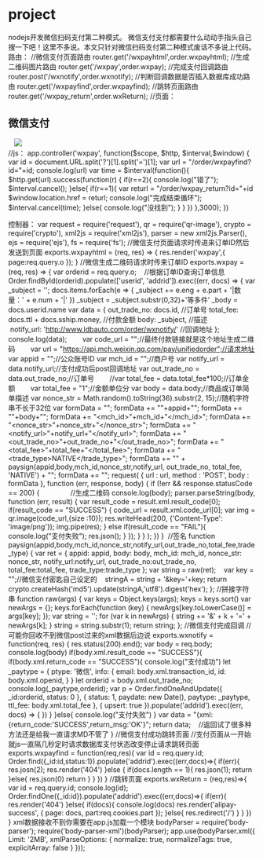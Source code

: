 # project
nodejs开发微信扫码支付第二种模式。
微信支付支付都需要什么动动手指头自己搜一下吧！这里不多说。本文只针对微信扫码支付第二种模式废话不多说上代码。
路由：
//微信支付页面路由
router.get('/wxpayhtml',order.wxpayhtml);
//生成二维码图片路由
router.get('/wxpay',order.wxpay);
//完成支付回调路由
router.post('/wxnotify',order.wxnotify);
//判断回调数据是否插入数据库成功路由
router.get('/wxpayfind',order.wxpayfind);
//跳转页面路由
router.get('/wxpay_return',order.wxReturn);
//页面：
<div ng-controller="wxpay">
    <h2>微信支付</h2>
    <img src='请求你的生成二维码路由传一个id:<%-page%>'>
</div>
//js：
app.controller('wxpay', function($scope, $http, $interval,$window) {
     var id = document.URL.split('?')[1].split('=')[1];
     var url = "/order/wxpayfind?id="+id;
     console.log(url)
     var time = $interval(function(){
         $http.get(url).success(function(r) {
             if(r==2){
                 console.log("错了");
                 $interval.cancel();
             }else{
                 if(r==1){
                     var returl = "/order/wxpay_return?id="+id
                     $window.location.href = returl;
                     console.log("完成结束循环");
                     $interval.cancel(time);
                 }else{
                     console.log("没找到");
                 }
             }
         })
     },3000);
})

控制器：
var request = require('request'),
qr = require('qr-image'),
crypto = require('crypto'),
xml2js = require('xml2js'),
parser = new xml2js.Parser(),
ejs = require('ejs'),
fs = require('fs');
 //微信支付页面请求时传进来订单ID然后发送到页面
exports.wxpayhtml = (req, res) => {
    res.render('wxpay',{
        page:req.query.o
    });
}
//微信生成二维码请求时传来订单ID
exports.wxpay = (req, res) => {
    var orderid = req.query.o;
    //根据订单ID查询订单信息
    Order.findById(orderid).populate(['userid', 'addrid']).exec((err, docs) => {
        var _subject = '';
        docs.items.forEach(e => {
           _subject += e.eng + e.part + '|数量：' + e.num + '|'
        })
        _subject = _subject.substr(0,32)+'等多件'
        _body = docs.userid.name
        var data = {
            out_trade_no: docs.id, //订单号
            total_fee: docs.ttl + docs.sship.money, //付款金额
            body: _subject, //描述
            notify_url: 'http://www.ldbauto.com/order/wxnotify/' //回调地址
        };
        console.log(data);
        var code_url = "";//最终付款链接就是这个地址生成二维码
        var url = "https://api.mch.weixin.qq.com/pay/unifiedorder";//请求地址
        var appid = "";//公众账号ID
        var mch_id = "";//商户号
        var notify_url = data.notify_url;//支付成功后post回调地址
        var out_trade_no = data.out_trade_no;//订单号
        //var total_fee = data.total_fee*100;//订单金额
        var total_fee = "1";//金额单位分
        var body = data.body;//商品或订单简单描述
        var nonce_str =  Math.random().toString(36).substr(2, 15);//随机字符串不长于32位
        var formData = "<xml>";
        formData += "<appid>"+appid+"</appid>";
        formData += "<body>"+body+"</body>";
        formData += "<mch_id>"+mch_id+"</mch_id>";
        formData += "<nonce_str>"+nonce_str+"</nonce_str>";
        formData += "<notify_url>"+notify_url+"</notify_url>";
        formData += "<out_trade_no>"+out_trade_no+"</out_trade_no>";
        formData += "<total_fee>"+total_fee+"</total_fee>";
        formData += "<trade_type>NATIVE</trade_type>";
        formData += "<sign>" + paysign(appid,body,mch_id,nonce_str,notify_url, out_trade_no, total_fee, 'NATIVE') + "</sign>";
        formData += "</xml>";
        request(
            {
                url : url,
                method : 'POST',
                body : formData
            }, function (err, response, body)
            {
                if (!err && response.statusCode == 200)
                {
                //生成二维码
                console.log(body);
                    parser.parseString(body, function (err, result) {
                        var result_code = result.xml.result_code[0];
                        if(result_code == "SUCCESS") {
                            code_url = result.xml.code_url[0];
                             var img = qr.image(code_url,{size :10});
                            res.writeHead(200, {'Content-Type': 'image/png'});
                            img.pipe(res);
                        } else if(result_code == "FAIL"){
                            console.log("支付失败");
                            res.json();
                        }
                    });
                }
                }
                );
    })
  }
  //签名
function paysign(appid,body,mch_id,nonce_str,notify_url,out_trade_no,total_fee,trade_type) {
    var ret = {
        appid: appid,
        body: body,
        mch_id: mch_id,
        nonce_str: nonce_str,
        notify_url:notify_url,
        out_trade_no:out_trade_no,
        total_fee:total_fee,
        trade_type:trade_type
    };
    var string = raw(ret);
    var key = "";//微信支付密匙自己设定的
    stringA = string + '&key='+key;
    return crypto.createHash('md5').update(stringA,'utf8').digest('hex');
};
//拼接字符串
function raw(args) {
    var keys = Object.keys(args);
    keys = keys.sort()
    var newArgs = {};
    keys.forEach(function (key) {
    newArgs[key.toLowerCase()] = args[key];
    });
    var string = '';
    for (var k in newArgs) {
        string += '&' + k + '=' + newArgs[k];
    }
    string = string.substr(1);
    return string;
};
//微信支付完成回调
//可能你回收不到微信post过来的xml数据后边说
exports.wxnotify = function(req, res) {
    res.status(200).end();
    var body = req.body;
    console.log(body)
    if(body.xml.result_code == "SUCCESS"){
        if(body.xml.return_code == "SUCCESS"){
            console.log("支付成功")
            let _paytype = {
               ptype: '微信',
                info: {
                    email: body.xml.transaction_id,
                    id: body.xml.openid,
                 }
            }
            let orderid = body.xml.out_trade_no;
            console.log(_paytype,orderid);
            var p =   Order.findOneAndUpdate({
                _id:orderid,
                status: 0
            }, {
                status: 1,
                paydate: new Date(),
                paytype: _paytype,
                ttl_fee: body.xml.total_fee
            }, {
                upsert: true
            }).populate('addrid').exec((err, docs) => {
            })
        }
    }else{
        console.log("支付失败")
    }
    var data = "{xml:{return_code:'SUCCESS',return_msg:'OK'}";
    return data;
    //返回试了很多种方法还是给我一直请求MD不管了
}
 //微信支付成功跳转页面
 //支付页面从一开始就js一直隔几秒定时请求数据库支付状态改变停止请求跳转页面
exports.wxpayfind = function(req,res){
    var id = req.query.id;
    Order.find({_id:id,status:1}).populate('addrid').exec((err,docs)=>{
       if(err){
            res.josn(2);
            res.render('404')
        }else {
            if(docs.length == 1){
                res.json(1);
                return
            }else{
                res.json(0)
                return
            }
        }
    })
}
//跳转页面
exports.wxReturn = (req,res)=>{
   var id = req.query.id;
    console.log(id);
    Order.findOne({_id:id}).populate('addrid').exec((err,docs)=>{
        if(err){
            res.render('404')
        }else{
            if(docs){
                console.log(docs)
                res.render('alipay-success', {
                    page: docs,
                    part:req.cookies.part
                });
            }else{
                res.redirect('/')
            }
        }
    })
}
xml数据接收不到你需要在app.js加载一个模块
 bodyParser = require('body-parser');
 require('body-parser-xml')(bodyParser);
  app.use(bodyParser.xml({
     Limit: '2MB',
     xmlParseOptions: {
         normalize: true,
     normalizeTags: true,
     explicitArray: false
     }
 }));
